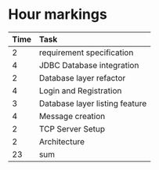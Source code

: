# Hour markings 

| Time | Task                           |
|:-----|:-------------------------------|
| 2    | requirement specification      |
| 4    | JDBC Database integration      |
| 2    | Database layer refactor        |
| 4    | Login and Registration         |
| 3    | Database layer listing feature |
| 4    | Message creation               |
| 2    | TCP Server Setup               |
| 2    | Architecture                   | 
| 23   | sum                            |
